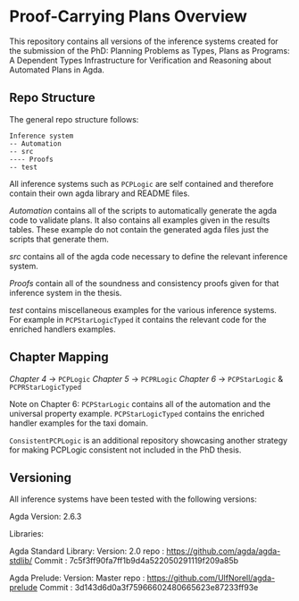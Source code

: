 # Proof-Carrying Plans Overview

This repository contains all versions of the inference systems created for the submission of the PhD: Planning Problems as Types, Plans as Programs: A Dependent Types Infrastructure for Verification and Reasoning about Automated Plans in Agda.

## Repo Structure 

The general repo structure follows:

```
Inference system
-- Automation
-- src
---- Proofs
-- test 
```

All inference systems such as `PCPLogic` are self contained and therefore contain their own agda library and README files.

*Automation* contains all of the scripts to automatically generate the agda code to validate plans. It also contains all examples given in the results tables. These example do not contain the generated agda files just the scripts that generate them. 

*src* contains all of the agda code necessary to define the relevant inference system. 

*Proofs* contain all of the soundness and consistency proofs given for that inference system in the thesis. 

*test* contains miscellaneous examples for the various inference systems. For example in `PCPStarLogicTyped` it contains the relevant code for the enriched handlers examples.

## Chapter Mapping

*Chapter 4* -> `PCPLogic`
*Chapter 5* -> `PCPRLogic`
*Chapter 6* -> `PCPStarLogic` & `PCPRStarLogicTyped`

Note on Chapter 6: `PCPStarLogic` contains all of the automation and the universal property example. `PCPStarLogicTyped` contains the enriched handler examples for the taxi domain. 

`ConsistentPCPLogic` is an additional repository showcasing another strategy for making PCPLogic consistent not included in the PhD thesis. 

## Versioning 

All inference systems have been tested with the following versions:

Agda Version: 2.6.3

Libraries: 

Agda Standard Library:
    Version: 2.0
    repo   : https://github.com/agda/agda-stdlib/
    Commit : 7c5f3ff90fa7ff1b9d4a522050291119f209a85b

Agda Prelude:
    Version: Master
    repo   : https://github.com/UlfNorell/agda-prelude
    Commit : 3d143d6d0a3f75966602480665623e87233ff93e
    

